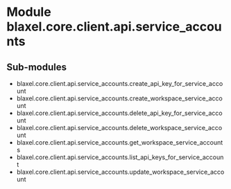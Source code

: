 Module blaxel.core.client.api.service_accounts
==============================================

Sub-modules
-----------
* blaxel.core.client.api.service_accounts.create_api_key_for_service_account
* blaxel.core.client.api.service_accounts.create_workspace_service_account
* blaxel.core.client.api.service_accounts.delete_api_key_for_service_account
* blaxel.core.client.api.service_accounts.delete_workspace_service_account
* blaxel.core.client.api.service_accounts.get_workspace_service_accounts
* blaxel.core.client.api.service_accounts.list_api_keys_for_service_account
* blaxel.core.client.api.service_accounts.update_workspace_service_account